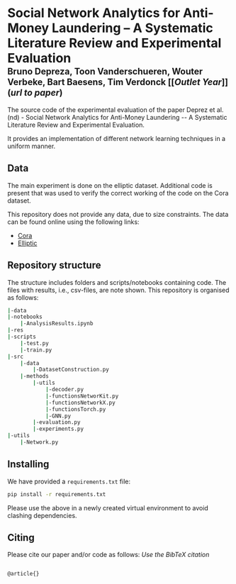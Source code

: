 # Social Network Analytics for Anti-Money Laundering – A Systematic Literature Review and Experimental Evaluation </br><sub><sub> Bruno Depreza, Toon Vanderschueren, Wouter Verbeke, Bart Baesens, Tim Verdonck [[*Outlet Year*]](*url to paper*)</sub></sub>

The source code of the experimental evaluation of the paper Deprez et al. (nd) - Social Network Analytics for Anti-Money Laundering -- A Systematic Literature Review and Experimental Evaluation.

It provides an implementation of different network learning techniques in a uniform manner.

## Data
The main experiment is done on the elliptic dataset. Additional code is present that was used to verify the correct working of the code on the Cora dataset. 

This repository does not provide any data, due to size constraints. The data can be found online using the following links:
- [Cora](https://pytorch-geometric.readthedocs.io/en/latest/generated/torch_geometric.datasets.Planetoid.html#torch_geometric.datasets.Planetoid)
- [Elliptic](https://pytorch-geometric.readthedocs.io/en/latest/generated/torch_geometric.datasets.EllipticBitcoinDataset.html#torch_geometric.datasets.EllipticBitcoinDataset)

## Repository structure
The structure includes folders and scripts/notebooks containing code. The files with results, i.e., csv-files, are note shown.
This repository is organised as follows:
```bash
|-data
|-notebooks
    |-AnalysisResults.ipynb
|-res
|-scripts
    |-test.py
    |-train.py
|-src
    |-data
        |-DatasetConstruction.py
    |-methods
        |-utils
            |-decoder.py
            |-functionsNetworKit.py
            |-functionsNetworkX.py
            |-functionsTorch.py
            |-GNN.py
        |-evaluation.py
        |-experiments.py
|-utils
    |-Network.py
```

## Installing
We have provided a `requirements.txt` file:
```bash
pip install -r requirements.txt
```
Please use the above in a newly created virtual environment to avoid clashing dependencies.

## Citing
Please cite our paper and/or code as follows:
*Use the BibTeX citation*

```tex

@article{}

```